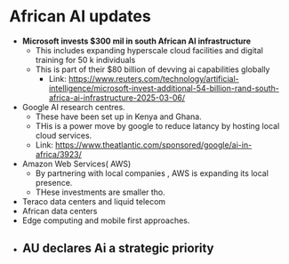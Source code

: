 # African AI updates

- **Microsoft invests $300 mil in south African AI infrastructure**
    - This includes expanding hyperscale cloud facilities and digital training for 50 k individuals
    - This is part of their $80  billion of devving ai capabilities globally
        - Link: https://www.reuters.com/technology/artificial-intelligence/microsoft-invest-additional-54-billion-rand-south-africa-ai-infrastructure-2025-03-06/
- Google AI research centres.
    - These have been set up in Kenya and Ghana.
    - THis is a power move by google to reduce latancy by hosting local cloud services.
    - Link: https://www.theatlantic.com/sponsored/google/ai-in-africa/3923/
- Amazon Web Services( AWS)
    - By partnering with local companies , AWS is expanding its local presence.
    - THese investments are smaller tho.
- Teraco data centers and liquid telecom
- African data centers
- Edge computing and mobile first approaches.
- AU declares Ai a strategic priority
    -